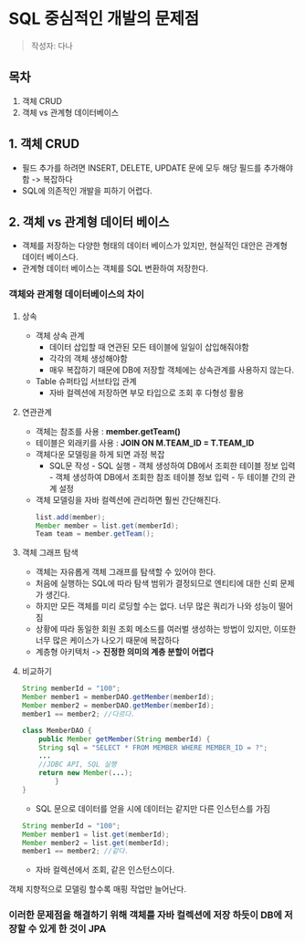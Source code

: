 # SQL 중심적인 개발의 문제점
> 작성자: 다나

## 목차
1. 객체 CRUD
2. 객체 vs 관계형 데이터베이스

## 1. 객체 CRUD
- 필드 추가를 하려면 INSERT, DELETE, UPDATE 문에 모두 해당 필드를 추가해야함 -> 복잡하다
- SQL에 의존적인 개발을 피하기 어렵다.

## 2. 객체 vs 관계형 데이터 베이스
- 객체를 저장하는 다양한 형태의 데이터 베이스가 있지만, 현실적인 대안은 관계형 데이터 베이스다.
- 관계형 데이터 베이스는 객체를 SQL 변환하여 저장한다.
### 객체와 관계형 데이터베이스의 차이

1. 상속
    - 객체 상속 관계
        - 데이터 삽입할 때 연관된 모든 테이블에 일일이 삽입해줘야함
        - 각각의 객체 생성해야함
        - 매우 복잡하기 때문에 DB에 저장할 객체에는 상속관계를 사용하지 않는다.
    - Table 슈퍼타입 서브타입 관계
        - 자바 컬렉션에 저장하면 부모 타입으로 조회 후 다형성 활용
2. 연관관계
    - 객체는 참조를 사용 : **member.getTeam()**
    - 테이블은 외래키를 사용 : **JOIN ON M.TEAM_ID = T.TEAM_ID**
    - 객체다운 모델링을 하게 되면 과정 복잡
        - SQL문 작성 - SQL 실행 - 객체 생성하여 DB에서 조회한 테이블 정보 입력 - 객체 생성하여 DB에서 조회한 참조 테이블 정보 입력 - 두 테이블 간의 관계 설정
    - 객체 모델링을 자바 컬렉션에 관리하면 훨씬 간단해진다.
      ```java
      list.add(member);
      Member member = list.get(memberId);
      Team team = member.getTeam();
      ```
3. 객체 그래프 탐색
   - 객체는 자유롭게 객체 그래프를 탐색할 수 있어야 한다.
   - 처음에 실행하는 SQL에 따라 탐색 범위가 결정되므로 엔티티에 대한 신뢰 문제가 생긴다.
   - 하지만 모든 객체를 미리 로딩할 수는 없다. 너무 많은 쿼리가 나와 성능이 떨어짐
   - 상황에 따라 동일한 회원 조회 메소드를 여러벌 생성하는 방법이 있지만, 이또한 너무 많은 케이스가 나오기 때문에 복잡하다
   - 계층형 아키텍처 -> **진정한 의미의 계층 분할이 어렵다**
4. 비교하기
    ```java
    String memberId = "100";
    Member member1 = memberDAO.getMember(memberId);
    Member member2 = memberDAO.getMember(memberId);
    member1 == member2; //다르다.

    class MemberDAO {
        public Member getMember(String memberId) {
        String sql = "SELECT * FROM MEMBER WHERE MEMBER_ID = ?";
        ...
        //JDBC API, SQL 실행
        return new Member(...);
            }
    }
    ```
    - SQL 문으로 데이터를 얻을 시에 데이터는 같지만 다른 인스턴스를 가짐

    
    ```java
    String memberId = "100";
    Member member1 = list.get(memberId);
    Member member2 = list.get(memberId);
    member1 == member2; //같다.
    ```
   - 자바 컬렉션에서 조회, 같은 인스턴스이다.


객체 지향적으로 모델링 할수록 매핑 작업만 늘어난다.
### 이러한 문제점을 해결하기 위해 객체를 자바 컬렉션에 저장 하듯이 DB에 저장할 수 있게 한 것이 JPA

     

